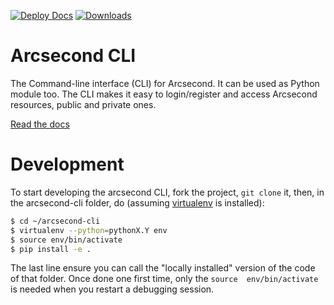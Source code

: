 [![Deploy Docs](https://github.com/arcsecond-io/cli/actions/workflows/docsdeploy.yml/badge.svg)](https://github.com/arcsecond-io/cli/actions/workflows/docsdeploy.yml) [![Downloads](http://pepy.tech/badge/arcsecond)](http://pepy.tech/project/arcsecond)

# Arcsecond CLI

The Command-line interface (CLI) for Arcsecond. It can be used as Python 
module too. The CLI makes it easy to login/register and access Arcsecond resources,
public and private ones.

[Read the docs](https://docs.arcsecond.io/cli)

# Development

To start developing the arcsecond CLI, fork the project, `git clone` it, 
then, in the arcsecond-cli folder, do 
(assuming [virtualenv](https://virtualenv.pypa.io/en/stable/) is installed):

```bash
$ cd ~/arcsecond-cli
$ virtualenv --python=pythonX.Y env
$ source env/bin/activate
$ pip install -e .
``` 

The last line ensure you can call the "locally installed" version of the 
code of that folder. Once done one first time, only the `source 
env/bin/activate` is needed when you restart a debugging session.
